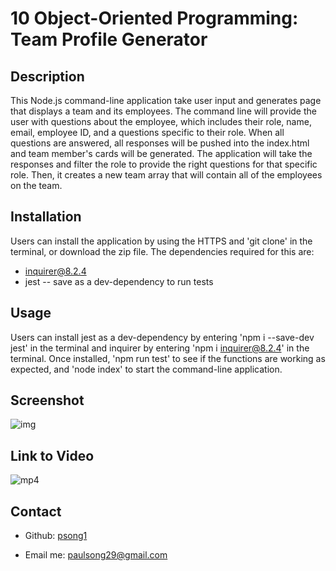 # 10 Object-Oriented Programming: Team Profile Generator

## Description

This Node.js command-line application take user input and generates page that displays a team and its employees. The command line will provide the user with questions about the employee, which includes their role, name, email, employee ID, and a questions specific to their role.
When all questions are answered, all responses will be pushed into the index.html and team member's cards will be generated. The application will take the responses and filter the role to provide the right questions for that specific role. Then, it creates a new team array that will contain all of the employees on the team.

## Installation

Users can install the application by using the HTTPS and 'git clone' in the terminal, or download the zip file. 
The dependencies required for this are:

* inquirer@8.2.4
* jest -- save as a dev-dependency to run tests

## Usage

Users can install jest as a dev-dependency by entering 'npm i --save-dev jest' in the terminal and inquirer by entering 'npm i inquirer@8.2.4' in the terminal. Once installed, 'npm run test' to see if the functions are working as expected, and 'node index' to start the command-line application.

## Screenshot 

![img](./Assets/Screenshot%202023-03-09%20185606.png')

## Link to Video

![mp4](https://watch.screencastify.com/v/qNYgjn07vpCMNLQkMmlY)

## Contact

* Github: [psong1](https://github.com/psong1) 

* Email me: paulsong29@gmail.com


